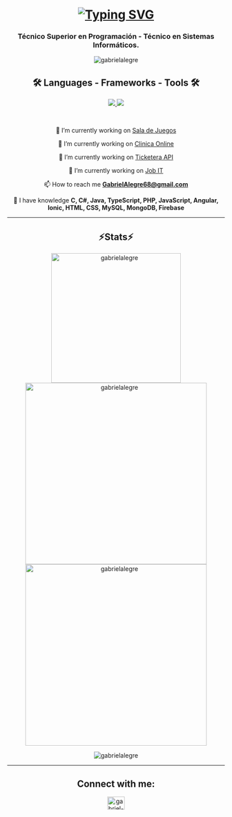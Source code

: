 <h1 align="center">
  <a align="center" href="https://git.io/typing-svg"><img src="https://readme-typing-svg.demolab.com?font=Fira+Code&duration=4000&width=435&lines=Hi+%F0%9F%91%8B%2C+I'm+Gabriel+Alegre" alt="Typing SVG" /></a>
</h1>
<h3 align="center">Técnico Superior en Programación - Técnico en Sistemas Informáticos.</h3>
<p align="center"> <img src="https://miro.medium.com/v2/resize:fit:679/1*yw0TnheAGN-LPneDaTlaxw.gif" alt="gabrielalegre" /> </p>

<h2 align="center">🛠️ Languages - Frameworks - Tools 🛠️</h2>

<p align="center">
  <a href="https://skillicons.dev">
    <img src="https://skillicons.dev/icons?i=java,c,php,cs,ts,js,html,css,bootstrap,angular,dotnet,nodejs" />
    <img src="https://skillicons.dev/icons?i=spring,androidstudio,mongodb,firebase,mysql,git,postman,linux,heroku,arduino,eclipse,react" />
  </a>
</p>

<br/>

<div align="center">
  
  🔭 I’m currently working on [Sala de Juegos](https://sprint5tpsaladejuegosalegre.netlify.app/)

  🔭 I’m currently working on [Clinica Online](https://clinicaonlinealegre-sprint4.netlify.app/)

  🔭 I’m currently working on [Ticketera API](https://front-tp-ticketera.vercel.app/bienvenido)

  🔭 I’m currently working on [Job IT]([https://front-tp-ticketera.vercel.app/bienvenido](https://job-it-two.vercel.app/inicio))

  📫 How to reach me **GabrielAlegre68@gmail.com**
  
  📝 I have knowledge **C, C#, Java, TypeScript, PHP, JavaScript, Angular, Ionic, HTML, CSS, MySQL, MongoDB, Firebase**
</div>

<hr/>

<h2 align="center">⚡Stats⚡</h2>
<div align="center">
<img width=300 src="https://github-readme-stats.vercel.app/api/top-langs?username=gabrielalegre&theme=dark&show_icons=true&locale=en&layout=compact" alt="gabrielalegre" />
<img width=420 src="https://github-readme-streak-stats.herokuapp.com/?user=gabrielalegre&theme=github-dark-blue" alt="gabrielalegre" />
<br/>
<img width=420 src="https://github-readme-stats.vercel.app/api?username=gabrielalegre&theme=tokyonight&show_icons=true&locale=en" alt="gabrielalegre" />
</div>

  <p align="center"> <img align="center" src="https://komarev.com/ghpvc/?username=gabrielalegre&label=Profile%20views&color=0e75b6&style=flat" alt="gabrielalegre" /> </p>

<hr/>

<h2 align="center">Connect with me:</h2>              
<p align="center">
<a href="https://linkedin.com/in/gabriel-alegre-68575b216/" target="blank"><img align="center" src="https://raw.githubusercontent.com/rahuldkjain/github-profile-readme-generator/master/src/images/icons/Social/linked-in-alt.svg" alt="gabriel-alegre-68575b216/" height="30" width="40" /></a>
</p>
